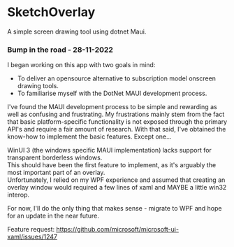 # SketchOverlay
A simple screen drawing tool using dotnet Maui.

### Bump in the road - 28-11-2022
I began working on this app with two goals in mind: 
- To deliver an opensource alternative to subscription model onscreen drawing tools.
- To familiarise myself with the DotNet MAUI development process.

I've found the MAUI development process to be simple and rewarding as well as confusing and frustrating. My frustrations mainly stem from the fact that basic platform-specific functionality is not exposed through the primary API's and require a fair amount of research. With that said, I've obtained the know-how to implement the basic features. Except one...

WinUI 3 (the windows specific MAUI implementation) lacks support for transparent borderless windows.  
This should have been the first feature to implement, as it's arguably the most important part of an overlay.  
Unfortunately, I relied on my WPF experience and assumed that creating an overlay window would required a few lines of xaml and MAYBE a little win32 interop.

For now, I'll do the only thing that makes sense - migrate to WPF and hope for an update in the near future.

Feature request: https://github.com/microsoft/microsoft-ui-xaml/issues/1247

